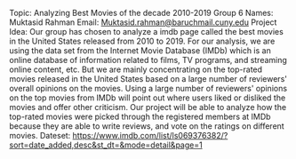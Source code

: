 
Topic: Analyzing Best Movies of the decade 2010-2019
Group 6
Names: Muktasid Rahman
Email: Muktasid.rahman@baruchmail.cuny.edu
Project Idea:
Our group has chosen to analyze a imdb page called the best movies in the United States released from 2010 to 2019. For our analysis, we are using the data set from the Internet Movie Database (IMDb) which is an online database of information related to films, TV programs, and streaming online content, etc. But we are mainly concentrating on the top-rated movies released in the United States based on a large number of reviewers' overall opinions on the movies.
Using a large number of reviewers' opinions on the top movies from IMDb will point out where users liked or disliked the movies and offer other criticism. Our project will be able to analyze how the top-rated movies were picked through the registered members at IMDb because they are able to write reviews, and vote on the ratings on different movies.
Dateset:
https://www.imdb.com/list/ls069376382/?sort=date_added,desc&st_dt=&mode=detail&page=1
